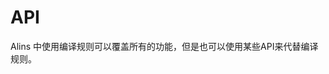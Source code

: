 <!--
 * @Author: chenzhongsheng
 * @Date: 2023-09-29 00:34:16
 * @Description: Coding something
-->
# API

Alins 中使用编译规则可以覆盖所有的功能，但是也可以使用某些API来代替编译规则。
